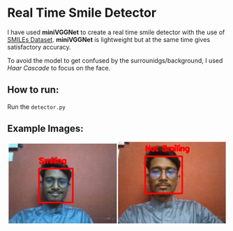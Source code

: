 # Real Time Smile Detector

I have used **miniVGGNet** to create a real time smile detector with the use of [SMILEs Dataset](https://github.com/hromi/SMILEsmileD). **miniVGGNet** is lightweight but at the same time gives satisfactory accuracy.

To avoid the model to get confused by the surrounidgs/background, I used _Haar Cascade_ to focus on the face.

## How to run:

Run the `detector.py`

## Example Images: 

<center>

![Smiling](smiling.png) ![Not Smiling](not-smiling.png)

</center>
